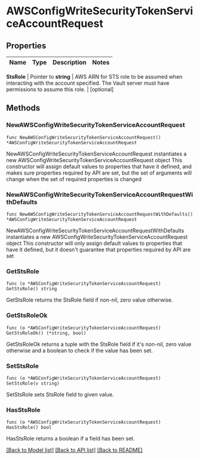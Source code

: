 # AWSConfigWriteSecurityTokenServiceAccountRequest


## Properties

Name | Type | Description | Notes
------------ | ------------- | ------------- | -------------


**StsRole** | Pointer to **string** | AWS ARN for STS role to be assumed when interacting with the account specified. The Vault server must have permissions to assume this role. | [optional] 



## Methods


### NewAWSConfigWriteSecurityTokenServiceAccountRequest

`func NewAWSConfigWriteSecurityTokenServiceAccountRequest() *AWSConfigWriteSecurityTokenServiceAccountRequest`

NewAWSConfigWriteSecurityTokenServiceAccountRequest instantiates a new AWSConfigWriteSecurityTokenServiceAccountRequest object
This constructor will assign default values to properties that have it defined,
and makes sure properties required by API are set, but the set of arguments
will change when the set of required properties is changed

### NewAWSConfigWriteSecurityTokenServiceAccountRequestWithDefaults

`func NewAWSConfigWriteSecurityTokenServiceAccountRequestWithDefaults() *AWSConfigWriteSecurityTokenServiceAccountRequest`

NewAWSConfigWriteSecurityTokenServiceAccountRequestWithDefaults instantiates a new AWSConfigWriteSecurityTokenServiceAccountRequest object
This constructor will only assign default values to properties that have it defined,
but it doesn't guarantee that properties required by API are set


### GetStsRole

`func (o *AWSConfigWriteSecurityTokenServiceAccountRequest) GetStsRole() string`

GetStsRole returns the StsRole field if non-nil, zero value otherwise.

### GetStsRoleOk

`func (o *AWSConfigWriteSecurityTokenServiceAccountRequest) GetStsRoleOk() (*string, bool)`

GetStsRoleOk returns a tuple with the StsRole field if it's non-nil, zero value otherwise
and a boolean to check if the value has been set.

### SetStsRole

`func (o *AWSConfigWriteSecurityTokenServiceAccountRequest) SetStsRole(v string)`

SetStsRole sets StsRole field to given value.


### HasStsRole

`func (o *AWSConfigWriteSecurityTokenServiceAccountRequest) HasStsRole() bool`

HasStsRole returns a boolean if a field has been set.









[[Back to Model list]](../README.md#documentation-for-models) [[Back to API list]](../README.md#documentation-for-api-endpoints) [[Back to README]](../README.md)


